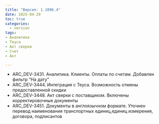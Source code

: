 ```yaml
---
title: "Версия: 1.1096.4"
date: 2025-04-29
toc: true
categories:
  - version
tags:
- Аналитика
- Teyca
- Акт сверки
- Счет
- Акт

---
```


-   ARC_DEV-3431. Аналитика. Клиенты. Оплаты по счетам. Добавлен фильтр “На дату”
-   ARC_DEV-3444. Интеграция с Teyca. Возможность отмены предоставленной скидки
-   ARC_DEV-3448. Акт сверки с поставщиком. Включены корректировочные документы
-   ARC_DEV-3451. Документы в англоязычном формате. Уточнен перевод наименования транспортных единиц,единиц измерения, договора, подписантов
